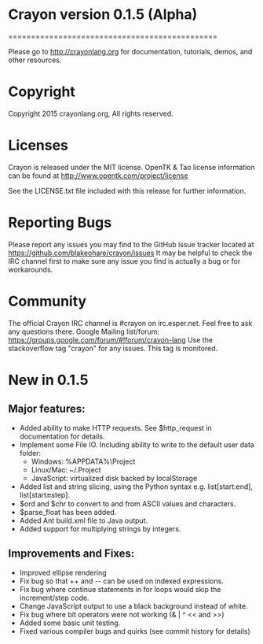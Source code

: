 ﻿# Crayon version 0.1.5 (Alpha)
==============================================

Please go to http://crayonlang.org for documentation, tutorials, demos, and other resources.

# Copyright
Copyright 2015 crayonlang.org, All rights reserved.

# Licenses
Crayon is released under the MIT license.
OpenTK & Tao license information can be found at http://www.opentk.com/project/license

See the LICENSE.txt file included with this release for further information.

# Reporting Bugs
Please report any issues you may find to the GitHub issue tracker located at https://github.com/blakeohare/crayon/issues
It may be helpful to check the IRC channel first to make sure any issue you find is actually a bug or for workarounds.

# Community
The official Crayon IRC channel is #crayon on irc.esper.net. Feel free to ask any questions there. 
Google Mailing list/forum: https://groups.google.com/forum/#!forum/crayon-lang
Use the stackoverflow tag "crayon" for any issues. This tag is monitored.

# New in 0.1.5

## Major features:
* Added ability to make HTTP requests. See $http_request in documentation for details.
* Implement some File IO. Including ability to write to the default user data folder:
  * Windows: %APPDATA%\Project
  * Linux/Mac: ~/.Project
  * JavaScript: virtualized disk backed by localStorage
* Added list and string slicing, using the Python syntax e.g. list[start:end], list[start:end:step].
* $ord and $chr to convert to and from ASCII values and characters.
* $parse_float has been added.
* Added Ant build.xml file to Java output.
* Added support for multiplying strings by integers.

## Improvements and Fixes:
* Improved ellipse rendering
* Fix bug so that ++ and -- can be used on indexed expressions.
* Fix bug where continue statements in for loops would skip the increment/step code.
* Change JavaScript output to use a black background instead of white.
* Fix bug where bit operators were not working (& | ^ << and >>)
* Added some basic unit testing.
* Fixed various compiler bugs and quirks (see commit history for details)
